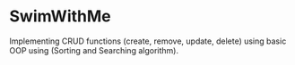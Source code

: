 # SwimWithMe
Implementing CRUD functions (create, remove, update, delete) using basic OOP using (Sorting and Searching algorithm).

